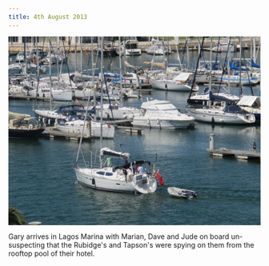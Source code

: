 ```yaml
---
title: 4th August 2013
---
```

<img style="margin:0 auto;display:block" src="/img/040.jpg" />

Gary arrives in Lagos Marina with Marian, Dave and Jude on board un-suspecting that the Rubidge's and Tapson's were spying on them from the rooftop pool of their hotel.
